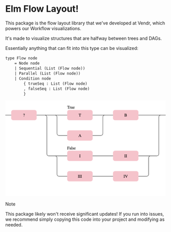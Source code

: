 # Elm Flow Layout!

This package is the flow layout library that we've developed at Vendr, which powers our Workflow visualizations.

It's made to visualize structures that are halfway between trees and DAGs.

Essentially anything that can fit into this type can be visualized:

```
type Flow node
    = Node node
    | Sequential (List (Flow node))
    | Parallel (List (Flow node))
    | Condition node
        { trueSeq : List (Flow node)
        , falseSeq : List (Flow node)
        }
```

![Example](https://github.com/vendrinc/elm-flow-layout/blob/main/examples/example.png?raw=true)

> [!NOTE]  
> This package likely won't receive significant updates!
> If you run into issues, we recommend simply copying this code into your project and modifying as needed.
